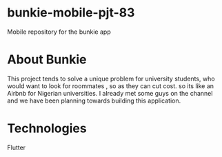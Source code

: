 # bunkie-mobile-pjt-83
Mobile repository for the bunkie app


# About Bunkie
This project  tends to solve a unique problem for university students, who would want to look for roommates , so as they can cut cost. so its like an Airbnb for Nigerian universities. I already met some guys on the channel and we have been planning towards building this application.

# Technologies 
  Flutter
